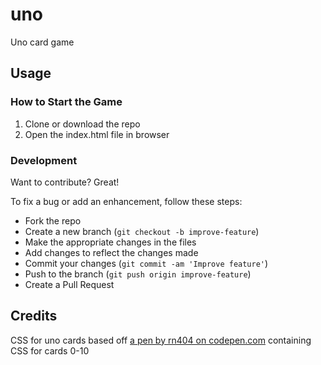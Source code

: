 # uno

Uno card game

## Usage

### How to Start the Game

1. Clone or download the repo
1. Open the index.html file in browser

### Development

Want to contribute? Great!

To fix a bug or add an enhancement, follow these steps:

- Fork the repo
- Create a new branch (`git checkout -b improve-feature`)
- Make the appropriate changes in the files
- Add changes to reflect the changes made
- Commit your changes (`git commit -am 'Improve feature'`)
- Push to the branch (`git push origin improve-feature`)
- Create a Pull Request

## Credits

CSS for uno cards based off [a pen by rn404 on codepen.com](https://codepen.io/rn404/pen/mEpiG) containing CSS for cards 0-10
